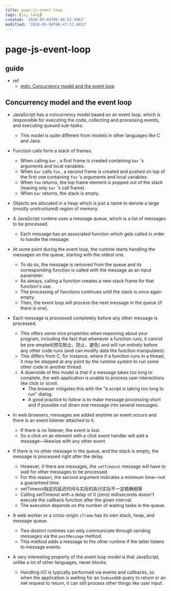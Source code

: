 ```yaml
---
title: page-js-event-loop
tags: [js, lang]
created: '2020-09-04T06:46:52.946Z'
modified: '2020-09-04T06:47:12.681Z'
---
```


# page-js-event-loop

## guide

- ref
  - [mdn: Concurrency model and the event loop](https://developer.mozilla.org/en-US/docs/Web/JavaScript/EventLoop)

## Concurrency model and the event loop

- JavaScript has a concurrency model based on an event loop, which is responsible for executing the code, collecting and processing events, and executing queued sub-tasks. 
  - This model is quite different from models in other languages like C and Java.
- Function calls form a stack of frames.
  - When calling `bar` , a first frame is created containing `bar` 's arguments and local variables.
  - When `bar` calls `foo` , a second frame is created and pushed on top of the first one containing `foo` 's arguments and local variables. 
  - When `foo` returns, the top frame element is popped out of the stack (leaving only `bar` 's call frame). 
  - When `bar` returns, the stack is empty.
- Objects are allocated in a heap which is just a name to denote a large (mostly unstructured) region of memory.
- A JavaScript runtime uses a message queue, which is a list of messages to be processed. 
  - Each message has an associated function which gets called in order to handle the message.
- At some point during the event loop, the runtime starts handling the messages on the queue, starting with the oldest one. 
  - To do so, the message is removed from the queue and its corresponding function is called with the message as an input parameter. 
  - As always, calling a function creates a new stack frame for that function's use.
  - The processing of functions continues until the stack is once again empty. 
  - Then, the event loop will process the next message in the queue (if there is one).
- Each message is processed completely before any other message is processed.
  - This offers some nice properties when reasoning about your program, including the fact that whenever a function runs, it cannot be pre-empted(预先制止、防止、避免) and will run entirely before any other code runs (and can modify data the function manipulates). 
  - This differs from C, for instance, where if a function runs in a thread, it may be stopped at any point by the runtime system to run some other code in another thread.
  - A downside of this model is that if a message takes too long to complete, the web application is unable to process user interactions like click or scroll. 
    - The browser mitigates this with the "a script is taking too long to run" dialog. 
    - A good practice to follow is to make message processing short and if possible cut down one message into several messages.

- In web browsers, messages are added anytime an event occurs and there is an event listener attached to it. 
  - If there is no listener, the event is lost. 
  - So a click on an element with a click event handler will add a message—likewise with any other event.
- If there is no other message in the queue, and the stack is empty, the message is processed right after the delay. 
  - However, if there are messages, the `setTimeout` message will have to wait for other messages to be processed. 
  - For this reason, the second argument indicates a minimum time—not a guaranteed time.
  - setTimeout指定的延迟时间与实际的执行实际不一定精确相等
  - Calling setTimeout with a delay of 0 (zero) milliseconds doesn't execute the callback function after the given interval.
  - The execution depends on the number of waiting tasks in the queue.

- A web worker or a cross-origin `iframe` has its own stack, heap, and message queue. 
  - Two distinct runtimes can only communicate through sending messages via the `postMessage` method. 
  - This method adds a message to the other runtime if the latter listens to message events.

- A very interesting property of the event loop model is that JavaScript, unlike a lot of other languages, never blocks. 
  - Handling I/O is typically performed via events and callbacks, so when the application is waiting for an `IndexedDB` query to return or an `XHR` request to return, it can still process other things like user input.
